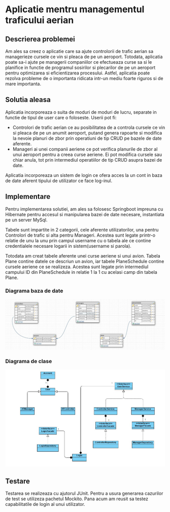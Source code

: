 

# Aplicatie mentru managementul traficului aerian

## Descrierea problemei

Am ales sa creez o aplicatie care sa ajute controlorii de trafic aerian sa managerieze cursele ce vin si pleaca de pe un aeroport. Totodata, aplicatia poate sa-i ajute pe managerii companiilor ce efectueaza curse sa si le planifice in functie de programul sosirilor si plecarilor de pe un aeroport pentru optimizarea si eficientizarea procesului.
Astfel, aplicatia poate rezolva probleme de o importanta ridicata intr-un mediu foarte riguros si de mare importanta.

## Solutia aleasa

Aplicatia incorporeaza o suita de moduri de moduri de lucru, separate in functie de tipul de user care o foloseste.
Userii pot fi:
* Controlori de trafic aerian ce au posibilitatea de a controla cursele ce vin si pleaca de pe un anumit aeroport, putand genera rapoarte si modifica la nevoie planuri de zbor prin operatiuni de tip CRUD pe bazele de date aferente.
* Manageri ai unei companii aeriene ce pot verifica planurile de zbor al unui aeroport pentru a creea curse aeriene. Ei pot modifica cursele sau chiar anula, tot prin intermediul operatiilor de tip CRUD asupra bazei de date.

Aplicatia incorporeaza un sistem de login ce ofera acces la un cont in baza de date aferent tipului de utilizator ce face log-inul.


## Implementare

Pentru implementarea solutiei, am ales sa folosesc Springboot impreuna cu Hibernate pentru accesul si manipularea bazei de date necesare, instantiata pe un server MySql.

Tabele sunt impartite in 2 categorii, cele aferente utilizatorilor, una pentru Controlori de trafic si alta pentru Manageri. Acestea sunt legate printr-o relatie de unu la unu prin campul username cu o tabela ale ce contine credentialele necesare logarii in sistem(username si parola).

Totodata am creat tabele aferente unei curse aeriene si unui avion. Tabela Plane contine datele ce descriun un avion, iar tabele PlaneSchedule contine cursele aeriene ce se realizeza. Acestea sunt legate prin intermediul campului ID din PlaneSchedule in relatie 1 la 1 cu acelasi camp din tabela Plane.

### Diagrama baza de date
![](bd_diagram.JPG)

### Diagrama de clase
![](class_diagram.JPG)




## Testare

Testarea se realizeaza cu ajutorul JUnit. Pentru a usura generarea cazurilor de test se utilizeza pachetul Mockito. Pana acum am reusit sa testez capabilitatile de login al unui utilizator.
